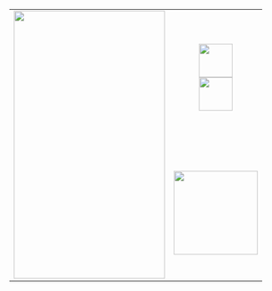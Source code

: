 <div align="center">
  <table>
    <tr>
      <td rowspan="3">
        <img src="kobeni_border_whitebg.gif" height="480" width="270" />
      </td>
      <td>
        <p align="center">
          <img src="https://skillicons.dev/icons?i=py,matlab,cpp,c" height="60" /><br/>
          <img src="https://skillicons.dev/icons?i=jetbrains,bash,neovim,octave,julia" height="60" />
        </p>
      </td>
    </tr>
    <tr>
      <td>
        <img src="https://github-readme-stats.vercel.app/api/top-langs/?username=lainx86&layout=compact&theme=tokyonight&hide_border=false" height="150" />
      </td>
    </tr>
  </table>
</div>
